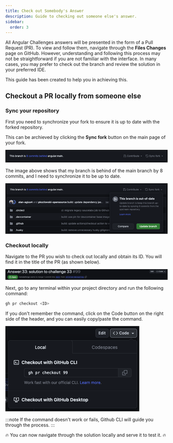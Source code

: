 ```yaml
---
title: Check out Somebody's Answer
description: Guide to checking out someone else's answer.
sidebar:
  order: 3
---
```


All Angular Challenges answers will be presented in the form of a Pull Request (PR). To view and follow them, navigate through the **Files Changes** page on GitHub. However, understanding and following this process may not be straightforward if you are not familiar with the interface. In many cases, you may prefer to check out the branch and review the solution in your preferred IDE.

This guide has been created to help you in achieving this.

## Checkout a PR locally from someone else

### Sync your repository

First you need to synchronize your fork to ensure it is up to date with the forked repository.

This can be archieved by clicking the **Sync fork** button on the main page of your fork.

![Sync project header](../../../assets/fork-sync.png)

The image above shows that my branch is behind of the main branch by 8 commits, and I need to synchronize it to be up to date.

![Sync project update modal](../../../assets/sync-fork-update.png)

### Checkout locally

Navigate to the PR you wish to check out locally and obtain its ID. You will find it in the title of the PR (as shown below).

![PR header](../../../assets/PR-header.png)

Next, go to any terminal within your project directory and run the following command:

```bash
gh pr checkout <ID>
```

If you don't remember the command, click on the Code button on the right side of the header, and you can easily copy/paste the command.

![PR code modal](../../../assets/PR-code-btn-modal.png)

:::note
If the command doesn't work or fails, Github CLI will guide you through the process.
:::

🔥 You can now navigate through the solution locally and serve it to test it. 🔥

<!-- gh repo set-default -->
